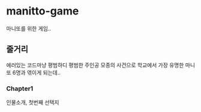 # manitto-game
마니또를 위한 게임..

## 줄거리
에러있는 코드마냥 평범하디 평범한 주인공 모종의 사건으로 학교에서 가장 유명한 마니또 6명과 엮이게 되는데..

### Chapter1
인물소개, 첫번째 선택지 
